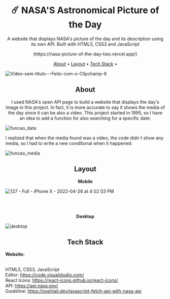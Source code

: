 
<h1 align="center">☄️ NASA'S Astronomical Picture of the Day</h1>
<p align="center">A website that displays NASA's picture of the day and its description using its own API. Built with HTML5, CSS3 and JavaScript</p>
<p align="center">(https://nasa-picture-of-the-day-two.vercel.app/)</p>


<p align="center">
 <a href="#about">About</a> •
 <a href="#layout">Layout</a> • 
 <a href="#tech-stack">Tech Stack</a> • 
  
 
</p>

![Vídeo-sem-título-‐-Feito-com-o-Clipchamp-_6_](https://user-images.githubusercontent.com/102549776/171742774-f819652f-85a6-499f-8d56-e50d5fb7cc09.gif)



<h2 align="center">About</h2>

<p align="center">I used NASA's open API page to build a website that displays the day's image in this project. In fact, it is more accurate to say it shows the media of the day since it can be also a video. This project started in 1995, so I have an idea to add a function for also searching for a specific date:


![funcao_data](https://user-images.githubusercontent.com/102549776/171747113-78e15e54-cc60-41b7-b4c1-ceab35d1e6bb.png)


I realized that when the media found was a video, the code didn`t show any media, so I had to write a new conditional when it happened:
 
 ![funcao_media](https://user-images.githubusercontent.com/102549776/171747141-c4b59ebd-be96-4823-a233-12089b7f313e.png)


</p>

 


          


<h2 align="center">Layout</h2>

<p align="center"><strong>Mobile</strong></p>

![127 - Full - iPhone X - 2022-04-26 at 4 02 03 PM](https://user-images.githubusercontent.com/102549776/165373361-60927482-5a10-42bf-ae87-440c7078e95e.jpg)


<br><br>

<p align="center"><strong>Desktop</strong></p>

![desktop](https://user-images.githubusercontent.com/102549776/171748260-31421c11-fd05-4203-9fa5-a60773c5bb42.png)

</p>




<h2 align="center">Tech Stack</h2>

<strong>Website:</strong><br><br>

HTML5, CSS3, JavaScript<br>
Editor: https://code.visualstudio.com/<br>
React Icons: https://react-icons.github.io/react-icons/<br>
API: https://api.nasa.gov/<br>
Guideline: https://sophiali.dev/javascript-fetch-api-with-nasa-api



